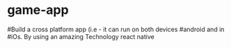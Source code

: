 # game-app
#Build a cross platform app (i.e - it can run on both devices #android and in #iOs. By using an amazing Technology react native

